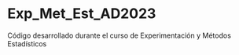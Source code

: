 # Exp_Met_Est_AD2023
Código desarrollado durante el curso de Experimentación y Métodos Estadísticos
